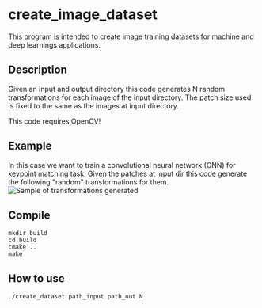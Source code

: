 # create_image_dataset

This program is intended to create image training datasets for machine and deep learnings applications.

Description
-----------

Given an input and output directory this code generates N random transformations for each image of the input directory. 
The patch size used is fixed to the same as the images at input directory.

This code requires OpenCV!

Example
-------

In this case we want to train a convolutional neural network (CNN) for keypoint matching task.
Given the patches at input dir this code generate the following "random" transformations for them. 
![Sample of transformations generated](https://raw.github.com/mondejar/create_dataset/master/sample.png "Sample of transformations generated")


Compile
-------
```
mkdir build
cd build
cmake ..
make
```

How to use
----------
```
./create_dataset path_input path_out N
```

